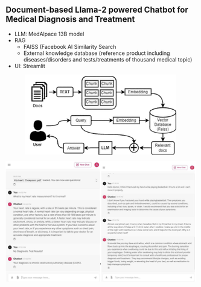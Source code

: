 ## Document-based Llama-2 powered Chatbot for Medical Diagnosis and Treatment

- LLM: MedAlpace 13B model
- RAG
  - FAISS (Facebook AI Similarity Search
  - External knowledge database (reference product including diseases/disorders and tests/treatments of thousand medical topic)
- UI: Streamlit

<div align="center">
  <img src="image.png" width="400" alt="Project Screenshot">
</div>

![Alt text](image1.png)         
